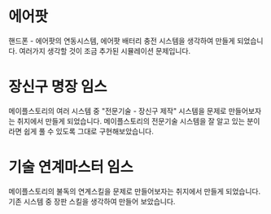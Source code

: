 # 에어팟
핸드폰 - 에어팟의 연동시스템, 에어팟 배터리 충전 시스템을 생각하여 만들게 되었습니다.
여러가지 생각할 것이 조금 추가된 시뮬레이션 문제입니다.

# 장신구 명장 임스
메이플스토리의 여러 시스템 중 "전문기술 - 장신구 제작" 시스템을 문제로 만들어보자는 취지에서 만들게 되었습니다.
메이플스토리의 전문기술 시스템을 잘 알고 있는 분이라면 쉽게 풀 수 있도록 그대로 구현해보았습니다.

# 기술 연계마스터 임스
메이플스토리의 불독의 연계스킬을 문제로 만들어보자는 취지에서 만들게 되었습니다.
기존 시스템 중 장판 스킬을 생각하여 만들어 보았습니다.

